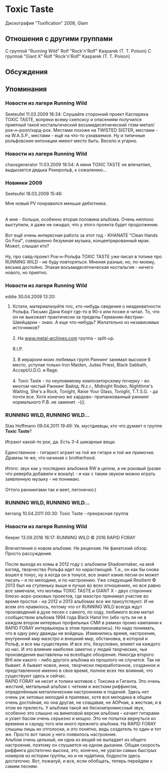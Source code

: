 # Toxic Taste

Дискография
"Toxification" 2008, Glam

## Отношения с другими группами

C группой "Running Wild" Rolf "Rock'n'Rolf" Kasparek (T. T. Poison)
C группой "Giant X" Rolf "Rock'n'Rolf" Kasparek (T. T. Poison)

## Обсуждения


## Упоминания

### Новости из лагеря Running Wild

Seeteufel 11.03.2009 18:34:
Слушайте сторонний проект Каспарека TOXIC TASTE, вопреки всему скепсису и опасениям получился приятный такой ностальгический восьмидесятнический глэм-метал/рок-н-ролл/хард-рок. Местами похоже на TWISTED SISTER, местами - на W.A.S.P., местами - ещё на что-то узнаваемое. Ну и типичные рольфовские интонации имеют место быть. Весело и угарно.

### Новости из лагеря Running Wild

chaosgenerator 11.03.2009 18:54:
А меня TOXIC TASTE не впечатлил, выдыхается дядька Рокнрольф, к сожалению...

### Новинки 2009

Seeteufel 18.03.2009 15:46:
<DIV CLASS="quote">Мне новый PV понравился меньше дебютника.</DIV><BR><BR>А мне - больше, особенно вторая половина альбома. Очень неплохо выступили, я даже не ожидал, что у этого проекта будет продолжение.<BR><BR>Вот ещё очень интересная работа за этот год - KHANATE "Clean Hands Go Foul", совершенно безумная музыка, концентрированный мрак. Может, слышал кто?<BR><BR>Ну, про сайд-проект Рок-н-Рольфа TOXIC TASTE уже писал в топике про RUNNING WILD - не буду повторяться. Мнения разные, но, по-моему, весьма достойно. Этакая восьмидесятническая ностальгия - ничего нового, но приятно.

### Новости из лагеря Running Wild

eddie 30.04.2009 13:20:
1. Кстати, материализуйте плс, кто-нибудь сведения о неадекватности Рольфа. Письмо Дана Кюрт где-то в 90-х или позже я читал. То, что он не выезжает практически за пределы Германии-Австрии-Швейцарии - знаю. А еще что-нибудь? Желательно из независимых источников?<BR><BR>2. На www.metal-archives.com группа - split-up. <BR><BR>R.I.P.<BR><BR>3. В иерархии моих любимых групп Раннинг занимал высокое 6 место, уступая только Iron Maiden, Judas Priest, Black Sabbath, Ассерt/U.D.O. и Rage.  <BR><BR>4. Toxic Taste - по неуловимому композиторскому почерку - во многом чистый Раннинг Вайлд. N.c.r., Midnight Rodeo,  Nighttime's Waiting, She's a Rock, Tonight, Raise Your Glass, Tonight, T.T.S.G. - да почти все. Хотя конечно же хардово- припанкованный раннинг нормального Р.В. не заменит. -(((.

### RUNNING WILD, RUNNING WILD...

Stas Hoffmann 09.04.2011 19:49:
Ув. мустдиевцы, кто что думает о группе <B>Toxic Taste</B>?<BR><BR>Играют какой-то рок, да. Есть 3-4 шикарные вещи.<BR><BR>Единственное - гитарист играет на той же гитаре и той же примочке. Драмзы те же, что начиная с brotherhood. <BR><BR>Итого: звук как у последних альбомов RW в целом, а не роковый (разве что реверба добавили к вокалу) - и как с таким звуком можно играть заявленную музыку - не понимаю.<BR><BR> Оттого раннингами так и веет, легонечко:)

### RUNNING WILD, RUNNING WILD...

kerrang 10.04.2011 00:30:
Toxic Taste - прекрасная группа

### Новости из лагеря Running Wild

Keeper 13.09.2016 16:17:
RUNNING WILD © 2016 RAPID FORAY<BR><BR>Впечатления о новом альбоме. Не рецензия. Не фанатский обзор. Просто рассуждения.<BR><BR>После выхода из комы в 2012 году с альбомом Shadowmaker, на мой взгляд, творчество Рольфа идет по нарастающей. Т.е., он как бы снова вошел в тонус, ну а когда он в тонусе, все знают какие песни он может писать – и по мелодике, и по настроению. Уже следующий Resilient © 2013 был на ступеньку выше и лучше во всех отношениях, но все равно все замечали, что мотивы TOXIC TASTE и GIANT X  - двух сторонних блюзо-аоро-роковых проектов, где маэстро принимал участие во время простоя - на 2012 и 2013 альбомах все же присутствуют. И не всем это нравилось, потому что от RUNNING WILD всегда ждут произведений в духе песен с самого, по ходу, любимого всем метал сообществом альбома 1994 года Black Hand Inn (ибо чуть ли не в каждом втором интервью профильных СМИ в рамках промо кампании к RAPID FORAY интервьюеры в этом признавались). Но надо понимать, что в одну реку дважды не войдешь. Изменились время, настроение, внутренний мир маэстро и внешний мир, обстановка, в которой и Рольф, и все мы существуем. И все это, безусловно, влияет на каждого из нас. И это влияние наиболее заметно у людей творческих, чьи произведения выставлены на всеобщее обозрение. Никогда второго BHI или какого - либо другого альбома из прошлого не случится. Так не бывает. А бывает новое, иное, творчески переработанное, созданное и представленное именно в свое время, полное всех тех влияний, что существуют здесь и сейчас.<BR>RAPID FORAY не несет и толики мотивов с Токсика и Гиганта. Это очень жесткий, метальный альбом с четким и жестким риффингом, определённым металлическим настроением и подачей. Здесь нет очень уж хитовых мелодий в припевах, хотя вся мелодика в общем очень достойная, но она другая, не слащавая, не АОРная, а жесткая, и в этом ее прелесть. У альбома такой же бескомпромиссный звук, особенно это слышно на виниловой версии альбома – качает гитарами и ухает басом очень серьезно и мощно. Это не попытка вернуться ко времени и саунду того или иного прежнего альбома. На RAPID FORAY слышны лишь их отголоски, и это понятно, ведь создатель то один и тот же. Просто вот такое у него появилось настроение.<BR>Альбом очень цельный, ни одна из вещей не выпадает из общего настроения, поэтому он слушается на одном дыхании. Общая скорость риффинга достаточно высока, это, конечно, не ураган самых быстрых номеров из истории группы, но и не нудятина, бодрости здесь достаточно. Вот, пожалуй, и все, если обобщать, теперь перейдем к самим песням.

